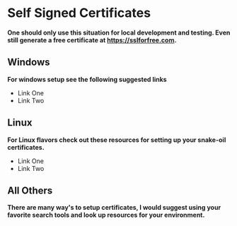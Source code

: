 # Self Signed Certificates #
 **One should only use this situation for local development and testing. Even still generate a free certificate at https://sslforfree.com.**
 
 ## Windows ##
  **For windows setup see the following suggested links**
  * Link One
  * Link Two
  
## Linux ##
  **For Linux flavors check out these resources for setting up your snake-oil certificates.**
  * Link One
  * Link Two
  
## All Others ##
  **There are many way's to setup certificates, I would suggest using your favorite search tools and look up resources for your environment.**
